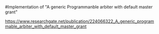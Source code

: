 #Implementation of "A generic Programmanble arbiter with default master grant" 

https://www.researchgate.net/publication/224066322_A_generic_programmable_arbiter_with_default_master_grant